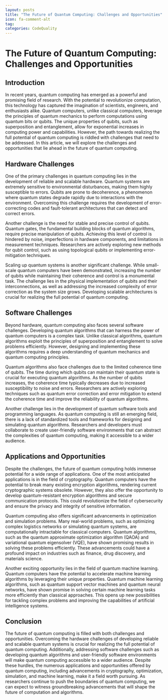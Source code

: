```yaml
---
layout: posts
title: "The Future of Quantum Computing: Challenges and Opportunities"
icon: fa-comment-alt
tag:      
categories: CodeQuality
---
```



# The Future of Quantum Computing: Challenges and Opportunities

## Introduction

In recent years, quantum computing has emerged as a powerful and promising field of research. With the potential to revolutionize computation, this technology has captured the imagination of scientists, engineers, and enthusiasts alike. Quantum computers, unlike classical computers, leverage the principles of quantum mechanics to perform computations using quantum bits or qubits. The unique properties of qubits, such as superposition and entanglement, allow for exponential increases in computing power and capabilities. However, the path towards realizing the full potential of quantum computing is riddled with challenges that need to be addressed. In this article, we will explore the challenges and opportunities that lie ahead in the future of quantum computing.

## Hardware Challenges

One of the primary challenges in quantum computing lies in the development of reliable and scalable hardware. Quantum systems are extremely sensitive to environmental disturbances, making them highly susceptible to errors. Qubits are prone to decoherence, a phenomenon where quantum states degrade rapidly due to interactions with the environment. Overcoming this challenge requires the development of error-correcting codes and fault-tolerant architectures that can detect and correct errors.

Another challenge is the need for stable and precise control of qubits. Quantum gates, the fundamental building blocks of quantum algorithms, require precise manipulation of qubits. Achieving this level of control is hindered by noise, imperfections in hardware components, and limitations in measurement techniques. Researchers are actively exploring new methods for qubit control, such as using topological qubits or implementing error-mitigation techniques.

Scaling up quantum systems is another significant challenge. While small-scale quantum computers have been demonstrated, increasing the number of qubits while maintaining their coherence and control is a monumental task. The challenge lies in the physical implementation of qubits and their interconnections, as well as addressing the increased complexity of error correction as the system size grows. Developing scalable architectures is crucial for realizing the full potential of quantum computing.

## Software Challenges

Beyond hardware, quantum computing also faces several software challenges. Developing quantum algorithms that can harness the power of quantum computers is a complex task. Unlike classical algorithms, quantum algorithms exploit the principles of superposition and entanglement to solve problems efficiently. However, designing and implementing these algorithms requires a deep understanding of quantum mechanics and quantum computing principles.

Quantum algorithms also face challenges due to the limited coherence time of qubits. The time during which qubits can maintain their quantum state is crucial for executing quantum algorithms. As the number of qubits increases, the coherence time typically decreases due to increased susceptibility to noise and errors. Researchers are actively exploring techniques such as quantum error correction and error mitigation to extend the coherence time and improve the reliability of quantum algorithms.

Another challenge lies in the development of quantum software tools and programming languages. As quantum computing is still an emerging field, there is a lack of standardized tools and frameworks for designing and simulating quantum algorithms. Researchers and developers must collaborate to create user-friendly software environments that can abstract the complexities of quantum computing, making it accessible to a wider audience.

## Applications and Opportunities

Despite the challenges, the future of quantum computing holds immense potential for a wide range of applications. One of the most anticipated applications is in the field of cryptography. Quantum computers have the potential to break many existing encryption algorithms, rendering current cryptographic systems obsolete. However, they also offer the opportunity to develop quantum-resistant encryption algorithms and secure communication protocols. This could revolutionize the field of cybersecurity and ensure the privacy and integrity of sensitive information.

Quantum computing also offers significant advancements in optimization and simulation problems. Many real-world problems, such as optimizing complex logistics networks or simulating quantum systems, are computationally intractable for classical computers. Quantum algorithms, such as the quantum approximate optimization algorithm (QAOA) and variational quantum eigensolver (VQE), have shown promising results in solving these problems efficiently. These advancements could have a profound impact on industries such as finance, drug discovery, and materials science.

Another exciting opportunity lies in the field of quantum machine learning. Quantum computers have the potential to accelerate machine learning algorithms by leveraging their unique properties. Quantum machine learning algorithms, such as quantum support vector machines and quantum neural networks, have shown promise in solving certain machine learning tasks more efficiently than classical approaches. This opens up new possibilities for tackling complex problems and improving the capabilities of artificial intelligence systems.

## Conclusion

The future of quantum computing is filled with both challenges and opportunities. Overcoming the hardware challenges of developing reliable and scalable quantum systems is crucial for realizing the full potential of quantum computing. Additionally, addressing software challenges such as developing quantum algorithms and user-friendly software environments will make quantum computing accessible to a wider audience. Despite these hurdles, the numerous applications and opportunities offered by quantum computing, including advancements in cryptography, optimization, simulation, and machine learning, make it a field worth pursuing. As researchers continue to push the boundaries of quantum computing, we can expect to witness groundbreaking advancements that will shape the future of computation and algorithms.